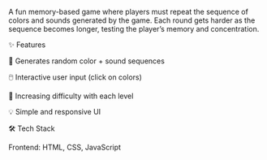 
A fun memory-based game where players must repeat the sequence of colors and sounds generated by the game. Each round gets harder as the sequence becomes longer, testing the player’s memory and concentration.

✨ Features

🎵 Generates random color + sound sequences

🖱️ Interactive user input (click on colors)

🚀 Increasing difficulty with each level

💡 Simple and responsive UI

🛠️ Tech Stack

Frontend: HTML, CSS, JavaScript

